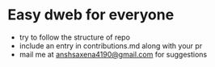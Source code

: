 # Easy dweb for everyone

- try to follow the structure of repo
- include an entry in contributions.md along with your pr
- mail me at anshsaxena4190@gmail.com for suggestions
